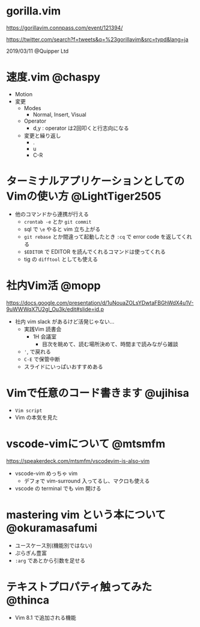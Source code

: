 gorilla.vim
=====

https://gorillavim.connpass.com/event/121394/

https://twitter.com/search?f=tweets&q=%23gorillavim&src=typd&lang=ja

2019/03/11 @Quipper Ltd


# 速度.vim @chaspy	

- Motion
- 変更
    - Modes
        - Normal, Insert, Visual
    - Operator
        - d,y : operator は2回叩くと行志向になる
    - 変更と繰り返し
        - .
        - u
        - C-R

# ターミナルアプリケーションとしてのVimの使い方 @LightTiger2505

- 他のコマンドから連携が行える
    - `crontab -e` とか `git commit` 
    - sql で `\e` やると vim 立ち上がる
    - `git rebase` とか間違って起動したとき `:cq` で error code を返してくれる
    - `$EDITOR` で EDITOR を読んでくれるコマンドは使ってくれる
    - tig の `difftool` としても使える

# 社内Vim活	@mopp

https://docs.google.com/presentation/d/1uNouaZOLsYDwtaFBGhWdX4u1V-9uWWWqX7U2gl_Ou3k/edit#slide=id.p

- 社内 vim slack があるけど活発じゃない...
    - 実践Vim 読書会
        - 1H 会議室
            - 目次を眺めて、読む場所決めて、時間まで読みながら雑談
    - `'`,  で戻れる
    - `C-E` で保管中断
    - スライドにいっぱいおすすめある

# Vimで任意のコード書きます	@ujihisa

- `Vim script`
- Vim の本気を見た

# vscode-vimについて @mtsmfm

https://speakerdeck.com/mtsmfm/vscodevim-is-also-vim

- vscode-vim めっちゃ vim
    - デフォで vim-surround 入ってるし、マクロも使える
- vscode の terminal でも vim 開ける

# mastering vim という本について @okuramasafumi

- ユースケース別(機能別ではない)
- ぷらぎん豊富
- `:arg` であとから引数を足せる

# テキストプロパティ触ってみた @thinca

- Vim 8.1 で追加される機能
